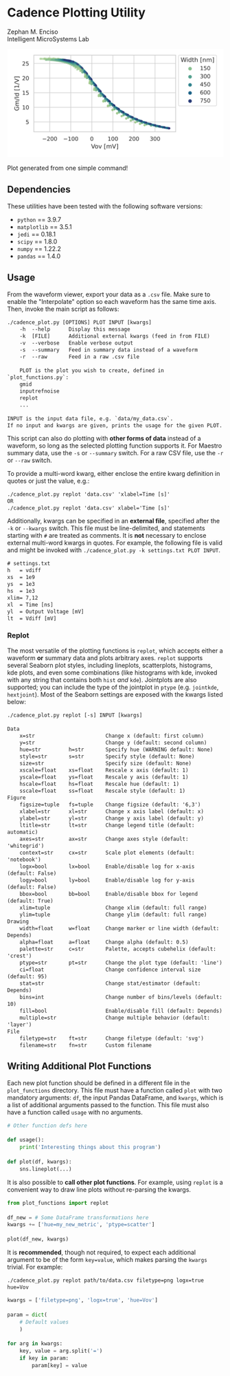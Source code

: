 #   Cadence Plotting Utility

Zephan M. Enciso  
Intelligent MicroSystems Lab  

![Example](./gm-Id_2022-03-22T15:30:04.svg)

Plot generated from one simple command!

##  Dependencies

These utilities have been tested with the following software versions:
  - `python` == 3.9.7
  - `matplotlib` == 3.5.1
  - `jedi` == 0.18.1
  - `scipy` == 1.8.0
  - `numpy` == 1.22.2
  - `pandas` == 1.4.0

##  Usage

From the waveform viewer, export your data as a `.csv` file.  Make sure to
enable the "Interpolate" option so each waveform has the same time axis.  Then,
invoke the main script as follows:

```
./cadence_plot.py [OPTIONS] PLOT INPUT [kwargs]
    -h  --help      Display this message
    -k  [FILE]      Additional external kwargs (feed in from FILE)
    -v  --verbose   Enable verbose output
    -s  --summary   Feed in summary data instead of a waveform
    -r  --raw       Feed in a raw .csv file

    PLOT is the plot you wish to create, defined in `plot_functions.py`:
    gmid
    inputrefnoise
    replot
    ...

INPUT is the input data file, e.g. `data/my_data.csv`.
If no input and kwargs are given, prints the usage for the given PLOT.
```

This script can also do plotting with **other forms of data** instead of a
waveform, so long as the selected plotting function supports it. For Maestro
summary data, use the `-s` or `--summary` switch.  For a raw CSV file, use the
`-r` or `--raw` switch.

To provide a multi-word kwarg, either enclose the entire kwarg definition in
quotes or just the value, e.g.:

```
./cadence_plot.py replot 'data.csv' 'xlabel=Time [s]'
OR
./cadence_plot.py replot 'data.csv' xlabel='Time [s]'
```

Additionally, kwargs can be specified in an **external file**, specified after
the `-k` or `--kwargs` switch.  This file must be line-delimited, and statements
starting with `#` are treated as comments.  It is **not** necessary to enclose
external multi-word kwargs in quotes. For example, the following file is valid
and might be invoked with `./cadence_plot.py -k settings.txt PLOT INPUT`.

```
# settings.txt
h	= vdiff
xs	= 1e9
ys	= 1e3
hs	= 1e3
xlim= 7,12
xl	= Time [ns]
yl	= Output Voltage [mV]
lt	= Vdiff [mV]
```

### Replot

The most versatile of the plotting functions is `replot`, which accepts either a
waveform **or** summary data and plots arbitrary axes.  `replot` supports
several Seaborn plot styles, including lineplots, scatterplots, histograms, kde
plots, and even some combinations (like histograms with kde, invoked with any
string that contains both `hist` _and_ `kde`).  Jointplots are also supported;
you can include the type of the jointplot in `ptype` (e.g. `jointkde`,
`hextjoint`). Most of the Seaborn settings are exposed with the kwargs listed
below:

```
./cadence_plot.py replot [-s] INPUT [kwargs]

Data
    x=str                       Change x (default: first column)
    y=str                       Change y (default: second column)
    hue=str         h=str       Specify hue (WARNING default: None)
    style=str       s=str       Specify style (default: None)
    size=str                    Specify size (default: None)
    xscale=float    xs=float    Rescale x axis (default: 1)
    yscale=float    ys=float    Rescale y axis (default: 1)
    hscale=float    hs=float    Rescale hue (default: 1)
    sscale=float    ss=float    Rescale style (default: 1)
Figure
    figsize=tuple   fs=tuple    Change figsize (default: '6,3')
    xlabel=str      xl=str      Change x axis label (default: x)
    ylabel=str      yl=str      Change y axis label (default: y)
    ltitle=str      lt=str      Change legend title (default: automatic)
    axes=str        ax=str      Change axes style (default: 'whitegrid')
    context=str     cx=str      Scale plot elements (default: 'notebook')
    logx=bool       lx=bool     Enable/disable log for x-axis (default: False)
    logy=bool       ly=bool     Enable/disable log for y-axis (default: False)
    bbox=bool       bb=bool     Enable/disable bbox for legend (default: True)
    xlim=tuple                  Change xlim (default: full range)
    ylim=tuple                  Change ylim (default: full range)
Drawing
    width=float     w=float     Change marker or line width (default: Depends)
    alpha=float     a=float     Change alpha (default: 0.5)
    palette=str     c=str       Palette, accepts cubehelix (default: 'crest')
    ptype=str       pt=str      Change the plot type (default: 'line')
    ci=float                    Change confidence interval size (default: 95)
    stat=str                    Change stat/estimator (default: Depends)
    bins=int                    Change number of bins/levels (default: 10)
    fill=bool                   Enable/disable fill (default: Depends)
    multiple=str                Change multiple behavior (default: 'layer')
File
    filetype=str    ft=str      Change filetype (default: 'svg')
    filename=str    fn=str      Custom filename
```

##  Writing Additional Plot Functions

Each new plot function should be defined in a different file in the
`plot_functions` directory.  This file must have a function called `plot` with
two mandatory arguments: `df`, the input Pandas DataFrame, and `kwargs`, which
is a list of additional arguments passed to the function.  This file must also
have a function called `usage` with no arguments.

```python
# Other function defs here

def usage():
    print('Interesting things about this program')

def plot(df, kwargs):
    sns.lineplot(...)
```

It is also possible to **call other plot functions**.  For example, using
`replot` is a convenient way to draw line plots without re-parsing the kwargs.

```python
from plot_functions import replot

df_new = # Some DataFrame transformations here
kwargs += ['hue=my_new_metric', 'ptype=scatter']

plot(df_new, kwargs)
```

It is **recommended**, though not required, to expect each additional argument
to be of the form `key=value`, which makes parsing the `kwargs` trivial.  For
example:

```
./cadence_plot.py replot path/to/data.csv filetype=png logx=true hue=Vov
```

```python
kwargs = ['filetype=png', 'logx=true', 'hue=Vov']

param = dict(
    # Default values
    )

for arg in kwargs:
    key, value = arg.split('=')
    if key in param:
        param[key] = value

```
